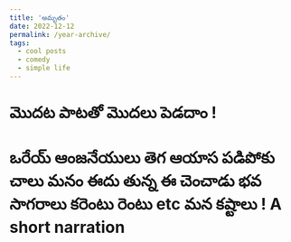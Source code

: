 ```yaml
---
title: 'అమృతం'
date: 2022-12-12
permalink: /year-archive/
tags:
  - cool posts
  - comedy
  - simple life
---
```


మొదట పాటతో మొదలు పెడదాం !
======
ఒరేయ్ ఆంజనేయులు తెగ ఆయాస పడిపోకు చాలు మనం ఈదు తున్న ఈ చెంచాడు భవ సాగరాలు కరెంటు రెంటు etc మన కష్టాలు !
A short narration
======
